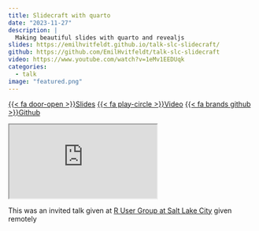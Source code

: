 ```yaml
---
title: Slidecraft with quarto
date: "2023-11-27"
description: |
  Making beautiful slides with quarto and revealjs
slides: https://emilhvitfeldt.github.io/talk-slc-slidecraft/
github: https://github.com/EmilHvitfeldt/talk-slc-slidecraft
video: https://www.youtube.com/watch?v=1eMv1EEDUqk
categories:
  - talk
image: "featured.png"
---
```


<a href="https://emilhvitfeldt.github.io/talk-slc-slidecraft/" class="listing-slides btn-links">{{< fa door-open >}}Slides<a>
<a href="https://www.youtube.com/watch?v=1eMv1EEDUqk" class="listing-video btn-links">{{< fa play-circle >}}Video<a>
<a href="https://github.com/EmilHvitfeldt/talk-slc-slidecraft" class="listing-github btn-links">{{< fa brands github >}}Github<a>
      
<iframe class="slide-deck" src="https://emilhvitfeldt.github.io/talk-slc-slidecraft/"></iframe>
        
This was an invited talk given at [R User Group at Salt Lake City](https://www.meetup.com/slc-rug/) given remotely
